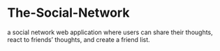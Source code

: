 # The-Social-Network
 a social network web application where users can share their thoughts, react to friends’ thoughts, and create a friend list.
